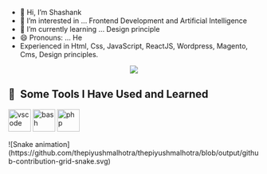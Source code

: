 - 👋 Hi, I’m Shashank
- 👀 I’m interested in ... Frontend Development and Artificial Intelligence
- 🌱 I’m currently learning ... Design principle
- 😄 Pronouns: ... He
-  Experienced in Html, Css, JavaScript, ReactJS, Wordpress, Magento, Cms, Design principles.
  <p align="center">
  <img src="https://capsule-render.vercel.app/api?text=Hey Everyone!🕹️&animation=fadeIn&type=waving&color=gradient&height=100"/>
</p>
<h2> 🚀 &nbsp;Some Tools I Have Used and Learned</h2>
<p align="left">
<img src="https://cdn.jsdelivr.net/gh/devicons/devicon/icons/vscode/vscode-original.svg" alt="vscode" width="45" height="45"/>
<img src="https://cdn.jsdelivr.net/gh/devicons/devicon/icons/bash/bash-original.svg" alt="bash" width="45" height="45"/>
<img src="https://cdn.jsdelivr.net/gh/devicons/devicon/icons/php/php-original.svg" alt="php" width="45" height="45"/>
</p>
![Snake animation](https://github.com/thepiyushmalhotra/thepiyushmalhotra/blob/output/github-contribution-grid-snake.svg)
<!---
Shashank-ojha-123/Shashank-ojha-123 is a ✨ special ✨ repository because its `README.md` (this file) appears on your GitHub profile.
You can click the Preview link to take a look at your changes.
--->
